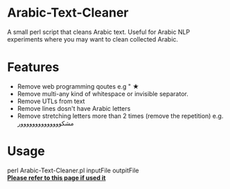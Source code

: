 # Arabic-Text-Cleaner<br>
A small perl script that cleans Arabic text. Useful for Arabic NLP experiments where you may want to clean collected Arabic.<br>
# Features
<ul>
<li>Remove web programming qoutes e.g  &quot; &#9733;</li>
<li>Remove multi-any kind of whitespace or invisible separator.</li>
<li>Remove UTLs from text</li>
<li>Remove lines dosn't have Arabic letters</li>
<li>Remove stretching letters more than 2 times (remove the repetition) e.g. مشكوووووووووووووور
</li>
</ul>

# Usage
perl Arabic-Text-Cleaner.pl inputFile outpitFile<br>
<b><u>Please refer to this page if used it</u></b><br>
